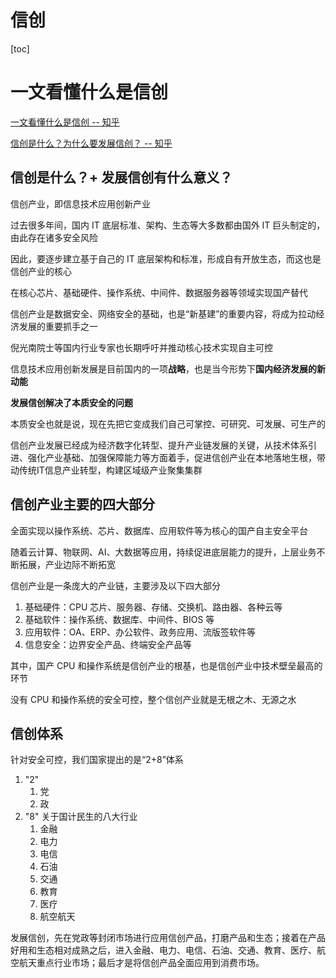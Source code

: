 # 信创

[toc]

# 一文看懂什么是信创

[一文看懂什么是信创 -- 知乎](https://zhuanlan.zhihu.com/p/148098873)

[信创是什么？为什么要发展信创？ -- 知乎](https://zhuanlan.zhihu.com/p/612691156)

## 信创是什么？+ 发展信创有什么意义？

信创产业，即信息技术应用创新产业

过去很多年间，国内 IT 底层标准、架构、生态等大多数都由国外 IT 巨头制定的，由此存在诸多安全风险

因此，要逐步建立基于自己的 IT 底层架构和标准，形成自有开放生态，而这也是信创产业的核心

在核心芯片、基础硬件、操作系统、中间件、数据服务器等领域实现国产替代

信创产业是数据安全、网络安全的基础，也是“新基建”的重要内容，将成为拉动经济发展的重要抓手之一

倪光南院士等国内行业专家也长期呼吁并推动核心技术实现自主可控

信息技术应用创新发展是目前国内的一项**战略**，也是当今形势下**国内经济发展的新动能**

**发展信创解决了本质安全的问题**

本质安全也就是说，现在先把它变成我们自己可掌控、可研究、可发展、可生产的

信创产业发展已经成为经济数字化转型、提升产业链发展的关键，从技术体系引进、强化产业基础、加强保障能力等方面着手，促进信创产业在本地落地生根，带动传统IT信息产业转型，构建区域级产业聚集集群

## 信创产业主要的四大部分

全面实现以操作系统、芯片、数据库、应用软件等为核心的国产自主安全平台

随着云计算、物联网、AI、大数据等应用，持续促进底层能力的提升，上层业务不断拓展，产业边际不断拓宽

信创产业是一条庞大的产业链，主要涉及以下四大部分
1. 基础硬件：CPU 芯片、服务器、存储、交换机、路由器、各种云等
2. 基础软件：操作系统、数据库、中间件、BIOS 等
3. 应用软件：OA、ERP、办公软件、政务应用、流版签软件等
4. 信息安全：边界安全产品、终端安全产品等

其中，国产 CPU 和操作系统是信创产业的根基，也是信创产业中技术壁垒最高的环节

没有 CPU 和操作系统的安全可控，整个信创产业就是无根之木、无源之水

## 信创体系

针对安全可控，我们国家提出的是“2+8”体系
1. "2"
   1. 党
   2. 政
2. "8" 关于国计民生的八大行业
   1. 金融
   2. 电力
   3. 电信
   4. 石油
   5. 交通
   6. 教育
   7. 医疗
   8. 航空航天

发展信创，先在党政等封闭市场进行应用信创产品，打磨产品和生态；接着在产品好用和生态相对成熟之后，进入金融、电力、电信、石油、交通、教育、医疗、航空航天重点行业市场；最后才是将信创产品全面应用到消费市场。







